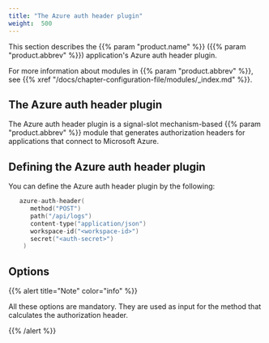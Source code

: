 ```yaml
---
title: "The Azure auth header plugin"
weight:  500
---
```

<!-- DISCLAIMER: This file is based on the syslog-ng Open Source Edition documentation https://github.com/balabit/syslog-ng-ose-guides/commit/2f4a52ee61d1ea9ad27cb4f3168b95408fddfdf2 and is used under the terms of The syslog-ng Open Source Edition Documentation License. The file has been modified by Axoflow. -->

This section describes the {{% param "product.name" %}} ({{% param "product.abbrev" %}}) application's Azure auth header plugin.

For more information about modules in {{% param "product.abbrev" %}}, see {{% xref "/docs/chapter-configuration-file/modules/_index.md" %}}.


## The Azure auth header plugin

The Azure auth header plugin is a signal-slot mechanism-based {{% param "product.abbrev" %}} module that generates authorization headers for applications that connect to Microsoft Azure.



## Defining the Azure auth header plugin

You can define the Azure auth header plugin by the following:

```c
   azure-auth-header(
      method("POST")
      path("/api/logs")
      content-type("application/json")
      workspace-id("<workspace-id>")
      secret("<auth-secret>")
    )
```



## Options

{{% alert title="Note" color="info" %}}

All these options are mandatory. They are used as input for the method that calculates the authorization header.

{{% /alert %}}

